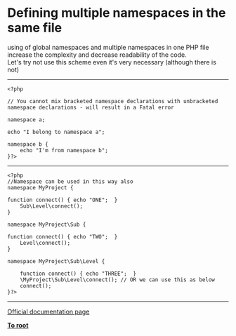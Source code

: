 # Defining multiple namespaces in the same file



using of global namespaces and multiple namespaces in one PHP file increase the complexity and decrease readability of the code.<br>Let&apos;s try not use this scheme even it&apos;s very necessary (although there is not)  

---



```
<?php

// You cannot mix bracketed namespace declarations with unbracketed namespace declarations - will result in a Fatal error

namespace a;

echo "I belong to namespace a";

namespace b {
    echo "I'm from namespace b";
}?>
```
  

---



```
<?php
//Namespace can be used in this way also
namespace MyProject {

function connect() { echo "ONE";  }
    Sub\Level\connect();
}

namespace MyProject\Sub {
    
function connect() { echo "TWO";  }
    Level\connect();
}

namespace MyProject\Sub\Level {
    
    function connect() { echo "THREE";  }    
    \MyProject\Sub\Level\connect(); // OR we can use this as below
    connect();
}?>
```
  

---

[Official documentation page](https://www.php.net/manual/en/language.namespaces.definitionmultiple.php)

**[To root](/README.md)**